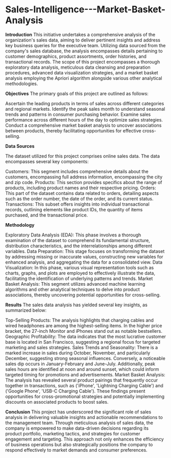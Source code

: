 # Sales-Intelligence---Market-Basket-Analysis

**Introduction**
This initiative undertakes a comprehensive analysis of the organization's sales data, aiming to deliver pertinent insights and address key business queries for the executive team. Utilizing data sourced from the company's sales database, the analysis encompasses details pertaining to customer demographics, product assortments, order histories, and transactional records. The scope of this project encompasses a thorough exploratory data analysis, meticulous data cleansing and preparation procedures, advanced data visualization strategies, and a market basket analysis employing the Apriori algorithm alongside various other analytical methodologies.

**Objectives**
The primary goals of this project are outlined as follows:

Ascertain the leading products in terms of sales across different categories and regional markets.
Identify the peak sales month to understand seasonal trends and patterns in consumer purchasing behavior.
Examine sales performance across different hours of the day to optimize sales strategies.
Conduct a comprehensive market basket analysis to uncover associations between products, thereby facilitating opportunities for effective cross-selling.

**Data Sources**

The dataset utilized for this project comprises online sales data. The data encompasses several key components:

Customers: This segment includes comprehensive details about the customers, encompassing full address information, encompassing the city and zip code.
Products: This section provides specifics about the range of products, including product names and their respective pricing.
Orders: This part of the dataset contains data related to orders, detailing aspects such as the order number, the date of the order, and its current status.
Transactions: This subset offers insights into individual transactional records, outlining elements like product IDs, the quantity of items purchased, and the transactional price.

**Methodology**

Exploratory Data Analysis (EDA): This phase involves a thorough examination of the dataset to comprehend its fundamental structure, distribution characteristics, and the interrelationships among different variables.
Data Preparation: This stage focuses on transforming the dataset by addressing missing or inaccurate values, constructing new variables for enhanced analysis, and aggregating the data for a consolidated view.
Data Visualization: In this phase, various visual representation tools such as charts, graphs, and plots are employed to effectively illustrate the data, facilitating the identification of underlying patterns and trends.
Market Basket Analysis: This segment utilizes advanced machine learning algorithms and other analytical techniques to delve into product associations, thereby uncovering potential opportunities for cross-selling.

**Results**
The sales data analysis has yielded several key insights, as summarized below:

Top-Selling Products: The analysis highlights that charging cables and wired headphones are among the highest-selling items. In the higher price bracket, the 27-inch Monitor and iPhones stand out as notable bestsellers.
Geographic Profitability: The data indicates that the most lucrative customer base is located in San Francisco, suggesting a regional focus for targeted marketing and sales strategies.
Sales Trends and Seasonality: There is a marked increase in sales during October, November, and particularly December, suggesting strong seasonal influences. Conversely, a noticeable sales dip occurs in January-February and June-July. Additionally, peak sales hours are identified at noon and around sunset, which could inform targeted timing for promotions and advertisements.
Market Basket Analysis: The analysis has revealed several product pairings that frequently occur together in transactions, such as ('iPhone', 'Lightning Charging Cable') and ('Google Phone', 'USB-C Charging Cable'). These findings present opportunities for cross-promotional strategies and potentially implementing discounts on associated products to boost sales.

**Conclusion**
This project has underscored the significant role of sales analysis in delivering valuable insights and actionable recommendations to the management team. Through meticulous analysis of sales data, the company is empowered to make data-driven decisions regarding its product portfolio, marketing tactics, and strategies for customer engagement and targeting. This approach not only enhances the efficiency of business operations but also strategically positions the company to respond effectively to market demands and consumer preferences.
